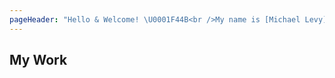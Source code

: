 ```yaml
---
pageHeader: "Hello & Welcome! \U0001F44B<br />My name is [Michael Levy](/about)<br />and I am a [software engineer](#my-work) at [Allergan](https://linkedin.com/in/mikelevy)."
---
```

## My Work
